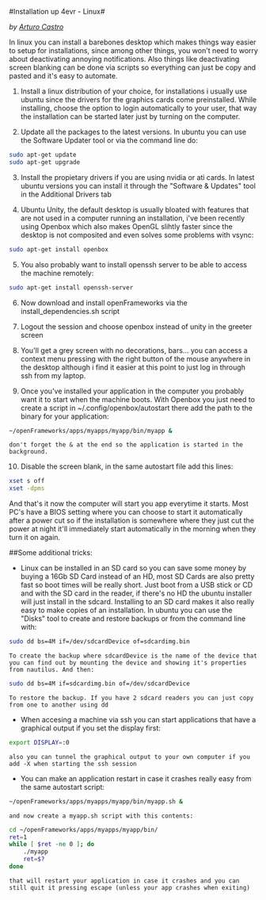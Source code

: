 #Installation up 4evr - Linux#

*by [Arturo Castro](http://arturocastro.net)*

In linux you can install a barebones desktop which makes things way easier to setup for installations, since among other things, you won't need to worry about deactivating annoying notifications. Also things like deactivating screen blanking can be done via scripts so everything can just be copy and pasted and it's easy to automate.

1. Install a linux distribution of your choice, for installations i usually use ubuntu since the drivers for the graphics cards come preinstalled. While installing, choose the option to login automatically to your user, that way the installation can be started later just by turning on the computer.

2. Update all the packages to the latest versions. In ubuntu you can use the Software Updater tool or via the command line do:

```bash
sudo apt-get update
sudo apt-get upgrade
```

3. Install the propietary drivers if you are using nvidia or ati cards. In latest ubuntu versions you can install it through the "Software & Updates" tool in the Additional Drivers tab

4. Ubuntu Unity, the default desktop is usually bloated with features that are not used in a computer running an installation, i've been recently using Openbox which also makes OpenGL slihtly faster since the desktop is not composited and even solves some problems with vsync:

```bash
sudo apt-get install openbox
```

5. You also probably want to install openssh server to be able to access the machine remotely:

```bash
sudo apt-get install openssh-server
```

6. Now download and install openFrameworks via the install_dependencies.sh script

7. Logout the session and choose openbox instead of unity in the greeter screen

8. You'll get a grey screen with no decorations, bars... you can access a context menu pressing with the right button of the mouse anywhere in the desktop although i find it easier at this point to just log in through ssh from my laptop.

9. Once you've installed your application in the computer you probably want it to start when the machine boots. With Openbox you just need to create a script in  ~/.config/openbox/autostart  there add the path to the binary for your application:

```bash
~/openFrameworks/apps/myapps/myapp/bin/myapp &
```

    don't forget the & at the end so the application is started in the background.

10. Disable the screen blank, in the same autostart file add this lines:

```bash
xset s off
xset -dpms
``` 

And that's it now the computer will start you app everytime it starts. Most PC's have a BIOS setting where you can choose to start it automatically after a power cut so if the installation is somewhere where they just cut the power at night it'll immediately start automatically in the morning when they turn it on again.

##Some additional tricks:

- Linux can be installed in an SD card so you can save some money by buying a 16Gb SD Card instead of an HD, most SD Cards are also pretty fast so boot times will be really short. Just boot from a USB stick or CD and with the SD card in the reader, if there's no HD the ubuntu installer will just install in the sdcard. Installing to an SD card makes it also really easy to make copies of an installation. In ubuntu you can use the "Disks" tool to create and restore backups or from the command line with:

```bash
sudo dd bs=4M if=/dev/sdcardDevice of=sdcardimg.bin
```

    To create the backup where sdcardDevice is the name of the device that you can find out by mounting the device and showing it's properties from nautilus. And then:

```bash
sudo dd bs=4M if=sdcardimg.bin of=/dev/sdcardDevice
```

    To restore the backup. If you have 2 sdcard readers you can just copy from one to another using dd


- When accesing a machine via ssh you can start applications that have a graphical output if you set the display first:

```bash
export DISPLAY=:0
```

    also you can tunnel the graphical output to your own computer if you add -X when starting the ssh session


- You can make an application restart in case it crashes really easy from the same autostart script:

```bash
~/openFrameworks/apps/myapps/myapp/bin/myapp.sh &
```

    and now create a myapp.sh script with this contents:

```bash
cd ~/openFrameworks/apps/myapps/myapp/bin/
ret=1
while [ $ret -ne 0 ]; do
    ./myapp
    ret=$?
done
```

    that will restart your application in case it crashes and you can still quit it pressing escape (unless your app crashes when exiting)


